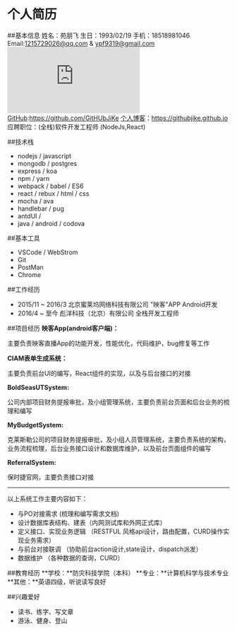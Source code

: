 # 个人简历

##基本信息
姓名：苑朋飞
生日：1993/02/19
手机：18518981046
Email:1215729026@qq.com  &  ypf9319@gmail.com
![GitHub](https://www.easyicon.net/api/resizeApi.php?id=1202635&size=16)[GitHub](https://github.com/GitHubJiKe):https://github.com/GitHUbJiKe
[个人博客](https://githubjike.github.io)：https://githubjike.github.io
应聘职位：(全栈)软件开发工程师 (NodeJs,React)

##技术栈
- nodejs / javascript
- mongodb / postgres 
- express / koa
- npm / yarn 
- webpack / babel / ES6 
- react / rebux / html / css
- mocha / ava
- handlebar / pug 
- antdUI / 
- java / android / codova

##基本工具
- VSCode  / WebStrom 
- Git
- PostMan
- Chrome

##工作经历
- 2015/11 ~ 2016/3 北京蜜莱坞网络科技有限公司 "映客"APP Android开发
- 2016/4 ~ 至今      彪洋科技（北京）有限公司    全栈开发工程师

##项目经历
**映客App(android客户端)：**

主要负责映客直播App的功能开发，性能优化，代码维护，bug修复等工作

**CIAM表单生成系统：**

主要负责前台UI的编写，React组件的实现，以及与后台接口的对接

**BoldSeasUTSystem:**

公司内部项目财务提报审批，及小组管理系统，主要负责前台页面和后台业务的梳理和编写

**MyBudgetSystem:**

克莱斯勒公司的项目财务提报审批，及小组人员管理系统，主要负责系统的架构，业务流程梳理，后台业务接口设计和数据库维护，以及前台页面组件的编写

**ReferralSystem:**

保时捷官网，主要负责接口对接

****
以上系统工作主要内容如下：

- 与PO对接需求 (梳理和编写需求文档)
- 设计数据库表结构、建表（内网测试库和外网正式库）
- 定义接口、实现业务逻辑 （RESTFUL 风格api设计，路由配置，CURD操作实现业务需求）
- 与前台对接联调 （协助前台action设计,state设计，dispatch派发）
- 数据维护 （各种数据的查询，CURD）


##教育经历
**学校：**防灾科技学院（本科）
**专业：**计算机科学与技术专业
**其他：**英语四级，听说读写良好

##兴趣爱好
- 读书、练字、写文章
- 游泳、健身、登山